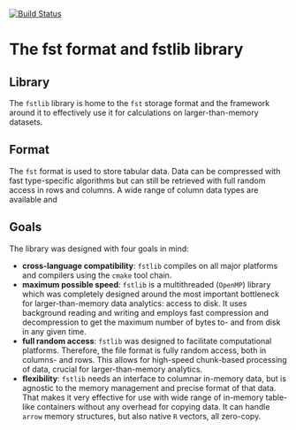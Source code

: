 [![Build Status](https://travis-ci.org/MarcusKlik/fstlib.svg?branch=develop)](https://travis-ci.org/MarcusKlik/fstlib)

# The fst format and fstlib library

## Library

The `fstlib` library is home to the `fst` storage format and the framework around it to effectively use it for calculations on larger-than-memory datasets.

## Format

The `fst` format is used to store tabular data. Data can be compressed with fast type-specific algorithms but can still be retrieved with full random access in rows and columns. A wide range of column data types are available and 

## Goals

The library was designed with four goals in mind:

* **cross-language compatibility**: `fstlib` compiles on all major platforms and compilers using the `cmake` tool chain.
* **maximum possible speed**: `fstlib` is a multithreaded (`OpenMP`) library which was completely designed around the most important bottleneck for larger-than-memory data analytics: access to disk. It uses background reading and writing and employs fast compression and decompression to get the maximum number of bytes to- and from disk in any given time.
* **full random access**: `fstlib` was designed to facilitate computational platforms. Therefore, the file format is fully random access, both in columns- and rows. This allows for high-speed chunk-based processing of data, crucial for larger-than-memory analytics.
* **flexibility**: `fstlib` needs an interface to columnar in-memory data, but is agnostic to the memory management and precise format of that data. That makes it very effective for use with wide range of in-memory table-like containers without any overhead for copying data. It can handle `arrow` memory structures, but also native `R` vectors, all zero-copy.
